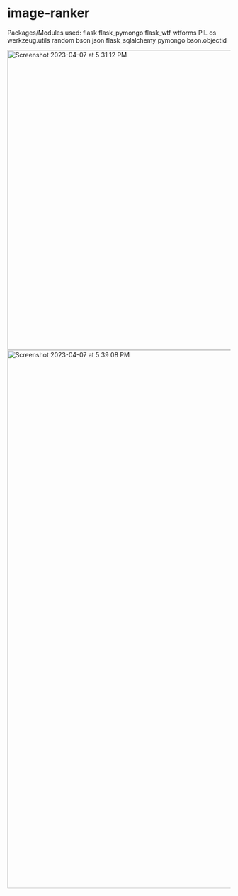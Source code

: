 # image-ranker
Packages/Modules used:
flask
flask_pymongo
flask_wtf
wtforms
PIL
os
werkzeug.utils
random
bson
json
flask_sqlalchemy
pymongo
bson.objectid

<img width="677" alt="Screenshot 2023-04-07 at 5 31 12 PM" src="https://user-images.githubusercontent.com/34040500/230695468-b36af176-0423-4921-9663-d64cb8390ee7.png">
<img width="1215" alt="Screenshot 2023-04-07 at 5 39 08 PM" src="https://user-images.githubusercontent.com/34040500/230695790-a696dc2e-d6c5-4d7e-856c-aa39fb339356.png">
